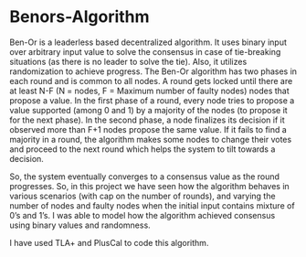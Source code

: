 # Benors-Algorithm

Ben-Or is a leaderless based decentralized algorithm. It uses binary input over arbitrary input value to solve the consensus in case of tie-breaking situations (as there is no leader to solve the tie). Also, it utilizes randomization to achieve progress. The Ben-Or algorithm has two phases in each round and is common to all nodes. A round gets locked until there are at least N-F (N = nodes, F = Maximum number of faulty nodes) nodes that propose a value. In the first phase of a round, every node tries to propose a value supported (among 0 and 1) by a majority of the nodes (to propose it for the next phase). In the second phase, a node finalizes its decision if it observed more than F+1 nodes propose the same value. If it fails to find a majority in a round, the algorithm makes some nodes to change their votes and proceed to the next round which helps the system to tilt towards a decision.

So, the system eventually converges to a consensus value as the round progresses. So, in this project we have seen how the algorithm behaves in various scenarios (with cap on
the number of rounds), and varying the number of nodes and faulty nodes when the initial input contains mixture of 0’s and 1’s. I was able to model how the algorithm achieved consensus using binary values and randomness.

I have used TLA+ and PlusCal to code this algorithm.
